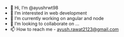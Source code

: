 - 👋 Hi, I’m @ayushrwt98
- 👀 I’m interested in web development
- 🌱 I’m currently working on angular and node
- 💞️ I’m looking to collaborate on ...
- 📫 How to reach me - ayush.rawat2123@gmail.com

<!---
ayushrwt98/ayushrwt98 is a ✨ special ✨ repository because its `README.md` (this file) appears on your GitHub profile.
You can click the Preview link to take a look at your changes.
--->
